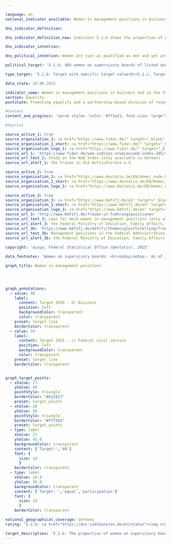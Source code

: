 ```yaml
---

language: en        
national_indicator_available: Women in management positions in business and in the federal civil service        

dns_indicator_definition:         

dns_indicator_definition_new: Indicator 5.1.b shows the proportion of women on the supervisory boards of listed companies and companies with parity co-determination (in %). Indicator 5.1.c shows the proportion of women in management positions in the federal public sector.        

dns_indicator_intention:         

dns_political_intention: Women are just as qualified as men and yet are underrepresented in management positions in the German economy, especially in top management. The same applies to the proportion of women in management positions in the federal civil service. The increase in the proportion of women in management positions is an indicator of progress towards equality.        

political_target: '5.1.b: 40% women on supervisory boards of listed and fully co-determined companies by 2030<br>5.1.c: Equal-opportunity participation of women and men in civil service management positions by 2025'        

type_target: '5.1.b: Target with specific target value<br>5.1.c: Target with specific target value'        

data_state: 30.06.2025        

indicator_name: Women in management positions in business and in the federal civil service        
section: Equality        
postulate: Promoting equality and a partnership-based division of responsibilities        

#content         
content_and_progress: '<p><b style= "color: #ff3a21; font-size: large">5.1.b, c Women in management positions in business and in the federal civil service</b><br><br><b>5.1.b Women on supervisory boards of listed and fully co-determined companies</b><br><br>This indicator reflects the proportion of women on the supervisory boards of public limited companies (AGs) and partnerships limited by shares (KGaAs) with more than 2,000&nbsp;employees, as well as European Companies (Societas Europaea, <abbr title="Societas Europaea" tabindex="0">SE</abbr>) and listed companies subject to parity co-determination. The data source is the evaluation of publicly available information by the association <i>Frauen in die Aufsichtsräte</i> (<abbr title="Women on Supervisory Boards Association" tabindex="0">FidAR</abbr>), published in the so-called Women-on-Board Index (<abbr title="Women on Board" tabindex="0">WOB</abbr>-Index).<br><br>Since the Equal Participation of Women and Men in Leadership Positions Act came into force in 2016, at least 30% of newly appointed supervisory board positions in listed and parity co-determined companies must be filled by women. Additionally, the revised German Sustainable Development Strategy of the same year set the target of filling at least 30% of all supervisory board positions (not just new appointments) in these companies with women by 2025. This target was already reached in 2018, with a share of 30.9%.<br><br>As part of the 2025&nbsp;update of the German Sustainable Development Strategy, the target was raised to a minimum of 40% women on supervisory boards by 2030. As of January 2025, the share stood at 38.6% (by comparison: January 2015: 21.3%). If the trend of recent years continues, this goal is expected to be reached well before 2030.<br><br>It should be noted that this indicator captures only a limited segment of companies and leadership positions in the private sector. Currently, the reporting population covers around 100&nbsp;companies. The approximately 1,600&nbsp;supervisory board positions assessed by <abbr title="Women on Supervisory Boards Association" tabindex="0">FidAR</abbr> represent only a small fraction of the roughly 1,165,000&nbsp;managerial positions in the economy (according to the 2024&nbsp;earnings structure survey).<br><br>According to the <i>International Standard Classification of Occupations</i> (<abbr title="International Standard Classification of Occupations" tabindex="0">ISCO</abbr>), executives are defined as individuals who plan, manage, coordinate and evaluate the overall activities of enterprises, authorities, or other organisations or their internal units&nbsp;–&nbsp;including members of supervisory boards. Based on this definition, in 2024, women held 27% of the total 1,165,000&nbsp;executive positions in the private sector&nbsp;–&nbsp;an increase of 6.4&nbsp;percentage points compared to 2014. The data includes all businesses with at least one employee subject to social insurance contributions, excluding Section O (Public administration, defence and compulsory social security) and partly Section P (Education) of the economic classification.<br><br><b>5.1.c Women in management positions in the federal civil service</b><br><br>As one of Germany’s largest employers, the federal government has set itself the goal of achieving gender parity in leadership positions by 2025, as defined in the Second Act on Equal Participation in Leadership Positions (<abbr title="Act on Positions of Leadership" tabindex="0">FüPoG</abbr> II), which came into force on 21&nbsp;August 2021.<br><br>The indicator covers all full-time and part-time employees, as well as staff who are on leave or fully released from duties due to family care responsibilities. It applies to supreme federal authorities, their subordinate agencies, and federal public-law institutions, corporations and foundations.<br><br>Until 2022, the indicator was based on a special analysis of unpublished data from the Federal Gender Equality Statistics in accordance with the Federal Gender Equality Act (<abbr title="Federal Act on Gender Equality" tabindex="0">BGleiG</abbr>). Since 2015, the Federal Statistical Office has compiled these statistics every two years on behalf of the Federal Ministry for Education, Family Affairs, Senior Citizens, Women and Youth (<abbr title="Federal Ministry of Education, Family Affairs, Senior Citizens, Women and Youth" tabindex="0">BMBFSFJ</abbr>), with a reporting date of 30&nbsp;June.<br><br>As part of the further development of the Sustainability Action Programme, the statistics were expanded in 2021. Since 30&nbsp;June 2022, supreme federal authorities have also been recording mid-year data on the number and percentage of women and men in leadership positions in their subordinate agencies within the direct federal administration.<br><br>According to §3&nbsp;of the Gender Equality Statistics Regulation (<abbr title="Ordinance on statistical surveys for gender equality in federal agencies and bodies (Ordinance on Gender Equality Statistics)" tabindex="0">GleiStatV</abbr>), <i>senior staff</i> includes individuals with managerial and supervisory duties within federal agencies. In the supreme federal authorities, this typically includes higher-level civil servants&nbsp;–&nbsp;from heads of divisions to state secretaries. In other federal agencies, such roles may also be held by employees in the upper or middle service. However, for consistency, the indicator includes only those in senior roles within the higher service, regardless of whether similar roles are held by others in different pay grades in certain ministries.<br><br>This definition of leadership positions in the equality statistics and monitoring differs from the <abbr title="International Standard Classification of Occupations" tabindex="0">ISCO</abbr> classification used in indicator 5.1.b. Therefore, direct comparisons between the two indicators are only partially meaningful.<br><br>In 2024, the share of women in leadership positions in the federal public service was 46.5%, up from 19.5% in 2000. This means the proportion has more than doubled since 2000. If recent trends continue, the politically defined goal of gender parity&nbsp;–&nbsp;<abbr title="that is" tabindex="0">i.e.</abbr> near-numerical equality&nbsp;–&nbsp;will likely be achieved by 2025.<br><br>In 2024, the proportion of women in senior positions within the supreme federal authorities stood at 44.7%, slightly below the figure for subordinate authorities (46.7%). The highest share was recorded by the Federal Ministry for Education, Family Affairs, Senior Citizens, Women and Youth (<abbr title="Federal Ministry of Education, Family Affairs, Senior Citizens, Women and Youth" tabindex="0">BMBFSFJ</abbr>), with 67.2% (60.4% in its subordinate authorities). It was followed by the Federal Press Office with 55.2%. The lowest proportion was reported by the Federal Ministry of Defence (<abbr title="Federal Ministry of Defence" tabindex="0">BMVg</abbr>), with 36.5% in the supreme authority and 29.6% in its subordinate bodies.</p>'                

#Sources        

source_active_1: true
source_organisation_1: <a href="https://www.fidar.de/" target="_blank" onclick="return confirm_alert('the Frauen in die Aufsichtsräte e.V.', 'En')">Frauen in die Aufsichtsräte e.V.</a>
source_organisation_1_short: <a href="https://www.fidar.de/" target="_blank" onclick="return confirm_alert('the Frauen in die Aufsichtsräte e.V.', 'En')">Frauen in die Aufsichtsräte e.V.</a>
source_organisation_logo_1: <a href="https://www.fidar.de/" target="_blank" onclick="return confirm_alert('the Frauen in die Aufsichtsräte e.V.', 'En')"><img src="https://dns-indikatoren.de/public/OrgImgEn/fidar.png" alt="Frauen in die Aufsichtsräte e.V." title=" Click here to visit the homepage of the organizationFrauen in die Aufsichtsräte e.V." style="height:60px; width:148px; border:transparent"/></a>
source_url_1: 'https://www.fidar.de/wob-indizes-studien/wob-index-185/studie-zum-wob-index-185.html'
source_url_text_1: Study on the WoB Index (only available in German)
source_url_alert_1: the Frauen in die Aufsichtsräte e.V.

source_active_2: true
source_organisation_2: <a href="https://www.destatis.de/EN/Home/_node.html" target="_blank">Federal Statistical Office</a>
source_organisation_2_short: <a href="https://www.destatis.de/EN/Home/_node.html" target="_blank">Federal Statistical Office</a>
source_organisation_logo_2: <a href="https://www.destatis.de/EN/Home/_node.html" target="_blank"><img src="https://dns-indikatoren.de/public/OrgImgEn/destatis.png" alt="Federal Statistical Office" title=" Click here to visit the homepage of the organizationFederal Statistical Office" style="height:60px; width:148px; border:transparent"/></a>

source_active_3: true
source_organisation_3: <a href="https://www.bmfsfj.de/en" target="_blank" onclick="return confirm_alert('the Federal Ministry of Education, Family Affairs, Senior Citizens, Women and Youth', 'En')">Federal Ministry of Education, Family Affairs, Senior Citizens, Women and Youth</a>
source_organisation_3_short: <a href="https://www.bmfsfj.de/en" target="_blank" onclick="return confirm_alert('the Federal Ministry of Education, Family Affairs, Senior Citizens, Women and Youth', 'En')">Federal Ministry of Education, Family Affairs, Senior Citizens, Women and Youth</a>
source_organisation_logo_3: <a href="https://www.bmfsfj.de/en" target="_blank" onclick="return confirm_alert('the Federal Ministry of Education, Family Affairs, Senior Citizens, Women and Youth', 'En')"><img src="https://dns-indikatoren.de/public/OrgImgEn/bmbfsfj.png" alt="Federal Ministry of Education, Family Affairs, Senior Citizens, Women and Youth" title=" Click here to visit the homepage of the organizationFederal Ministry of Education, Family Affairs, Senior Citizens, Women and Youth" style="height:60px; width:148px; border:transparent"/></a>
source_url_3: 'http://www.bmfsfj.de/frauen-in-fuehrungspositionen'
source_url_text_3: Laws for more women in management positions (only available in German)
source_url_alert_3: the Federal Ministry of Education, Family Affairs, Senior Citizens, Women and Youth
source_url_3b: 'https://www.bmfsfj.de/bmfsfj/themen/gleichstellung/frauen-und-arbeitswelt/frauen-in-fuehrungspositionen/oeffentlicher-dienst#js-jump-link__2'
source_url_text_3b: Management positions in the Federal Administration
source_url_alert_3b: the Federal Ministry of Education, Family Affairs, Senior Citizens, Women and Youth
        
copyright: '&copy; Federal Statistical Office (Destatis), 2025'        

data_footnotes: 'Women on supervisory boards: <br>&nbsp;&nbsp;- As of January of the respective year.<br>• Women in management positions in the federal civil service: <br>&nbsp;&nbsp;- The 1999&nbsp;to 2021&nbsp;data is based on a special evaluation and is not publicly available. <br>&nbsp;&nbsp;- As of 30&nbsp;June of the respective year. <br>&nbsp;&nbsp;- Equal participation: approximate numerical equality.<br>&nbsp;&nbsp;- From 2015&nbsp;to 2021, the Gender Equality Index was only collected every two years.<br>&nbsp;&nbsp;- Time series break on June 30, 2022: change of data source.'        

graph_title: Women in management positions        

        


graph_annotations:
  - value: 40
    label:
      content: Target 2030 - b) Business
      position: left
      backgroundColor: transparent
      color: transparent
    preset: target_line
    borderColor: transparent
  - value: 50
    label:
      content: Target 2025 - c) Federal civil service
      position: left
      backgroundColor: transparent
      color: transparent
    preset: target_line
    borderColor: transparent        


graph_target_points:
  - xValue: 27
    yValue: 40
    pointStyle: triangle
    borderColor: "#b22817"
    preset: target_points
  - xValue: 26
    yValue: 50
    pointStyle: triangle
    borderColor: "#ff7563"
    preset: target_points
  - type: label
    xValue: 27
    yValue: 45.0
    backgroundColor: transparent
    content: ['Target:','40']
    font: {
      size: 14
      }
    borderColor: transparent
  - type: label
    xValue: 24.8
    yValue: 56.0
    backgroundColor: transparent
    content: ['Target: ','equal','participation']
    font: {
      size: 14
      }
    borderColor: transparent                

national_geographical_coverage: Germany        
rating: '5.1.b: <a href="https://dns-indikatoren.de/en/status"><img src="https://sdg-indikatoren.de/public/Wettersymbole/Sonne.png" title="If the trend from 2024 had continued, the target value would have been reached or missed by less than 5% of the difference between the target value and the value at that time." alt="Weathersymbol: Sun"/></a><br>5.1.c: <a href="https://dns-indikatoren.de/en/status"><img src="https://sdg-indikatoren.de/public/Wettersymbole/Sonne.png" title="If the trend from 2024 had continued, the target value would have been reached or missed by less than 5% of the difference between the target value and the value at that time." alt="Weathersymbol: Sun"/></a>'        

target_description: '5.1.b: The proportion of women on supervisory boards of listed companies and companies with parity co-determination should be increased to at least 40% by 2030.<br>• According to the target formulation, if the trend of the past six years continues, the politically defined target would already be achieved by 2026. Indicator 5.1.b is therefore assessed as <b>sun</b> for 2024.<br><br>5.1.c: The proportion of women in management positions in the federal public sector should be increased to at least 45% by 2025.<br>• For indicator 5.1.c, no specific numerical value can be directly derived from the politically defined target. Therefore, the target is interpreted as an interval of ±5&nbsp;percentage points around the parity level of 50%. The minimum target value of 45% was already reached ahead of schedule in 2023. Indicator 5.1.c is therefore assessed as <b>sun</b> for 2024.'        
---
```


